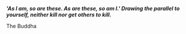 _**'As I am, so are these. As are these, so am I.' Drawing the parallel to yourself, neither kill nor get others to kill.**_

The Buddha
